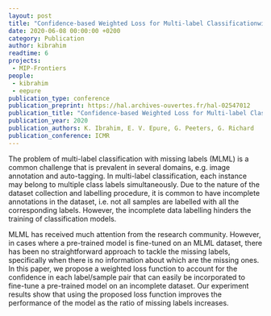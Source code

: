 ```yaml
---
layout: post
title: "Confidence-based Weighted Loss for Multi-label Classificationwith Missing Labels"
date: 2020-06-08 00:00:00 +0200
category: Publication
author: kibrahim
readtime: 6
projects:
 - MIP-Frontiers
people:
 - kibrahim
 - eepure
publication_type: conference
publication_preprint: https://hal.archives-ouvertes.fr/hal-02547012
publication_title: "Confidence-based Weighted Loss for Multi-label Classificationwith Missing Labels"
publication_year: 2020
publication_authors: K. Ibrahim, E. V. Epure, G. Peeters, G. Richard
publication_conference: ICMR
---
```


The problem of multi-label classification with missing labels (MLML) is a common challenge that is prevalent in several domains, e.g. image annotation and auto-tagging. In multi-label classification, each instance may belong to multiple class labels simultaneously. Due to the nature of the dataset collection and labelling procedure, it is common to have incomplete annotations in the dataset, i.e. not all samples are labelled with all the corresponding labels. However, the incomplete data labelling hinders the training of classification models. 

MLML has received much attention from the research community. However, in cases where a pre-trained model is fine-tuned on an MLML dataset, there has been no straightforward approach to tackle the missing labels, specifically when there is no information about which are the missing ones. In this paper, we propose a weighted loss function to account for the confidence in each label/sample pair that can easily be incorporated to fine-tune a pre-trained model on an incomplete dataset. Our experiment results show that using the proposed loss function improves the performance of the model as the ratio of missing labels increases.
